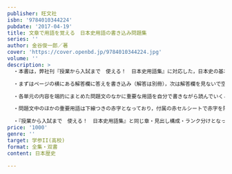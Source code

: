 ```yaml
---
publisher: 旺文社
isbn: '9784010344224'
pubdate: '2017-04-19'
title: 文章で用語を覚える　日本史用語の書き込み問題集
series: ''
author: 金谷俊一郎／著
cover: 'https://cover.openbd.jp/9784010344224.jpg'
volume: ''
description: >
  ・本書は，弊社刊『授業から入試まで　使える！　日本史用語集』に対応した，日本史の基本的な事項を身に付けるための，書き込み式の問題集です。用語集の中で入試での出題頻度の高いA・Bランクの用語を書き込みながら覚えることができます。

  ・まずはページの横にある解答欄に答えを書き込み（解答は別冊），次は解答欄を見ないで空欄が埋められるようにトレーニングしましょう。空欄を見ただけでそこに入る用語が言えるようになるとその単元をマスターしたことになります。

  ・各単元の内容を端的にまとめた問題文のなかに重要な用語を自分で書きながら読んでいくことで，歴史の流れがつかめるとともに，文章中の用語同士のつながりがわかり，日本史の理解を深めることができます。

  ・問題文中のほかの重要用語は下線つきの赤字となっており，付属の赤セルシートで赤字を隠しながらほかの重要語を覚えることができます。

  ・『授業から入試まで　使える！　日本史用語集』と同じ章・見出し構成・ランク分けとなっているので，この用語集を使いながら学習すると効果的です。わからなかったり解けなかったりした用語は用語集で調べて知識を定着させるようにしましょう。
price: '1000'
genre: ''
target: 学参II(高校)
format: 全集・双書
content: 日本歴史

---
```

